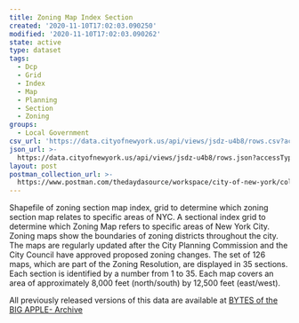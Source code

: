 ```yaml
---
title: Zoning Map Index Section
created: '2020-11-10T17:02:03.090250'
modified: '2020-11-10T17:02:03.090262'
state: active
type: dataset
tags:
  - Dcp
  - Grid
  - Index
  - Map
  - Planning
  - Section
  - Zoning
groups:
  - Local Government
csv_url: 'https://data.cityofnewyork.us/api/views/jsdz-u4b8/rows.csv?accessType=DOWNLOAD'
json_url: >-
  https://data.cityofnewyork.us/api/views/jsdz-u4b8/rows.json?accessType=DOWNLOAD
layout: post
postman_collection_url: >-
  https://www.postman.com/thedaydasource/workspace/city-of-new-york/collection/15909983-9aeeb525-00ae-4832-a392-abf3712c5fb6
---
```

Shapefile of zoning section map index, grid to determine which zoning section map relates to specific areas of NYC.
A sectional index grid to determine which Zoning Map refers to specific areas of New York City. Zoning maps show the boundaries of zoning districts throughout the city. The maps are regularly updated after the City Planning Commission and the City Council have approved proposed zoning changes. The set of 126 maps, which are part of the Zoning Resolution, are displayed in 35 sections. Each section is identified by a number from 1 to 35. Each map covers an area of approximately 8,000 feet (north/south) by 12,500 feet (east/west).

All previously released versions of this data are available at <a href="https://www1.nyc.gov/site/planning/data-maps/open-data/bytes-archive.page?sorts[year]=0">BYTES of the BIG APPLE- Archive</a>
